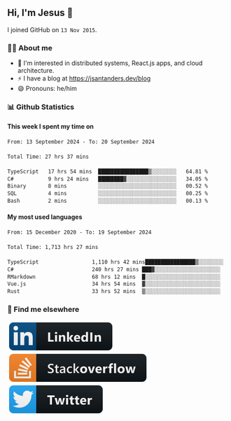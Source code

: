 ## Hi, I'm Jesus 👋

I joined GitHub on `13 Nov 2015`.

<!-- Talking about you -->

### 👨‍💻 About me

- 👦 I'm interested in distributed systems, React.js apps, and cloud architecture.
- ⚡️ I have a blog at <https://jsantanders.dev/blog>
- 😄 Pronouns: he/him

### 📊 Github Statistics

#### This week I spent my time on

<!--START_SECTION:weekly-->

```txt
From: 13 September 2024 - To: 20 September 2024

Total Time: 27 hrs 37 mins

TypeScript   17 hrs 54 mins  ████████████████▒░░░░░░░░   64.81 %
C#           9 hrs 24 mins   ████████▓░░░░░░░░░░░░░░░░   34.05 %
Binary       8 mins          ░░░░░░░░░░░░░░░░░░░░░░░░░   00.52 %
SQL          4 mins          ░░░░░░░░░░░░░░░░░░░░░░░░░   00.25 %
Bash         2 mins          ░░░░░░░░░░░░░░░░░░░░░░░░░   00.13 %
```

<!--END_SECTION:weekly-->

#### My most used languages

<!--START_SECTION:alltime-->

```txt
From: 15 December 2020 - To: 19 September 2024

Total Time: 1,713 hrs 27 mins

TypeScript                 1,110 hrs 42 mins████████████████▒░░░░░░░░   64.82 %
C#                         240 hrs 27 mins ███▓░░░░░░░░░░░░░░░░░░░░░   14.03 %
RMarkdown                  68 hrs 12 mins  █░░░░░░░░░░░░░░░░░░░░░░░░   03.98 %
Vue.js                     34 hrs 54 mins  ▓░░░░░░░░░░░░░░░░░░░░░░░░   02.04 %
Rust                       33 hrs 52 mins  ▒░░░░░░░░░░░░░░░░░░░░░░░░   01.98 %
```

<!--END_SECTION:alltime-->

### 📢 Find me elsewhere

<p>
  <a target="_blank" href="https://linkedin.com/in/jsantanders">
    <img src="https://github.com/jsantanders/jsantanders/blob/master/img/linkedin.svg" alt="LinkedIn" style="vertical-align:top; margin:4px">
  </a>
  
  <a target="_blank" href="https://stackoverflow.com/users/7318331/jesus-santander">
    <img src="https://github.com/jsantanders/jsantanders/blob/master/img/stackoverflow.svg" alt="StackOverflow" style="vertical-align:top; margin:4px">
  </a>
  
  <a target="_blank" href="http://twitter.com/jsantanders">
    <img src="https://github.com/jsantanders/jsantanders/blob/master/img/twitter.svg" alt="Twitter" style="vertical-align:top; margin:4px">
  </a>
</p>
